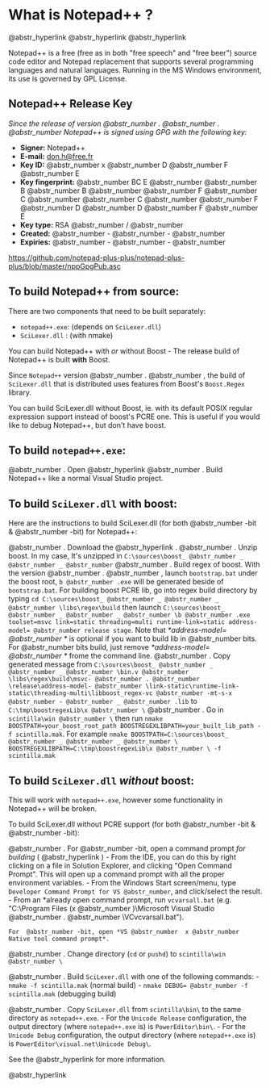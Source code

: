 # What is Notepad++ ?

@abstr_hyperlink @abstr_hyperlink @abstr_hyperlink 

Notepad++ is a free (free as in both "free speech" and "free beer") source code editor and Notepad replacement that supports several programming languages and natural languages. Running in the MS Windows environment, its use is governed by GPL License.

## Notepad++ Release Key

_Since the release of version @abstr_number . @abstr_number . @abstr_number Notepad++ is signed using GPG with the following key:_

  * **Signer:** Notepad++
  * **E-mail:** don.h@free.fr
  * **Key ID:** @abstr_number x @abstr_number D @abstr_number F @abstr_number E
  * **Key fingerprint:** @abstr_number BC E @abstr_number @abstr_number B @abstr_number B @abstr_number @abstr_number F @abstr_number C @abstr_number @abstr_number C @abstr_number @abstr_number F @abstr_number D @abstr_number D @abstr_number F @abstr_number E
  * **Key type:** RSA @abstr_number / @abstr_number 
  * **Created:** @abstr_number - @abstr_number - @abstr_number 
  * **Expiries:** @abstr_number - @abstr_number - @abstr_number 



https://github.com/notepad-plus-plus/notepad-plus-plus/blob/master/nppGpgPub.asc

## To build Notepad++ from source:

There are two components that need to be built separately:

  * `notepad++.exe`: (depends on `SciLexer.dll`)
  * `SciLexer.dll` : (with nmake)



You can build Notepad++ with _or_ without Boost - The release build of Notepad++ is built **with** Boost.

Since `Notepad++` version @abstr_number . @abstr_number , the build of `SciLexer.dll` that is distributed uses features from Boost's `Boost.Regex` library.

You can build SciLexer.dll without Boost, ie. with its default POSIX regular expression support instead of boost's PCRE one. This is useful if you would like to debug Notepad++, but don't have boost.

## To build `notepad++.exe`:

@abstr_number . Open @abstr_hyperlink @abstr_number . Build Notepad++ like a normal Visual Studio project.

## To build `SciLexer.dll` with boost:

Here are the instructions to build SciLexer.dll (for both @abstr_number -bit & @abstr_number -bit) for Notepad++:

@abstr_number . Download the @abstr_hyperlink . @abstr_number . Unzip boost. In my case, It's unzipped in `C:\sources\boost_ @abstr_number _ @abstr_number _ @abstr_number` @abstr_number . Build regex of boost. With the version @abstr_number . @abstr_number , launch `bootstrap.bat` under the boost root, `b @abstr_number .exe` will be generated beside of `bootstrap.bat`. For building boost PCRE lib, go into regex build directory by typing `cd C:\sources\boost_ @abstr_number _ @abstr_number _ @abstr_number \libs\regex\build` then launch `C:\sources\boost_ @abstr_number _ @abstr_number _ @abstr_number \b @abstr_number .exe toolset=msvc link=static threading=multi runtime-link=static address-model= @abstr_number release stage`. Note that _*address-model= @abstr_number *_ is optional if you want to build lib in @abstr_number bits. For @abstr_number bits build, just remove _*address-model= @abstr_number *_ frome the command line. @abstr_number . Copy generated message from `C:\sources\boost_ @abstr_number _ @abstr_number _ @abstr_number \bin.v @abstr_number \libs\regex\build\msvc- @abstr_number . @abstr_number \release\address-model- @abstr_number \link-static\runtime-link-static\threading-multi\libboost_regex-vc @abstr_number -mt-s-x @abstr_number - @abstr_number _ @abstr_number .lib` to `C:\tmp\boostregexLib\x @abstr_number \` @abstr_number . Go in `scintilla\win @abstr_number \` then run `nmake BOOSTPATH=your_boost_root_path BOOSTREGEXLIBPATH=your_built_lib_path -f scintilla.mak`. For example `nmake BOOSTPATH=C:\sources\boost_ @abstr_number _ @abstr_number _ @abstr_number \ BOOSTREGEXLIBPATH=C:\tmp\boostregexLib\x @abstr_number \ -f scintilla.mak`

## To build `SciLexer.dll` _without_ boost:

This will work with `notepad++.exe`, however some functionality in Notepad++ will be broken.

To build SciLexer.dll without PCRE support (for both @abstr_number -bit & @abstr_number -bit):

@abstr_number . For @abstr_number -bit, open a command prompt _for building_ ( @abstr_hyperlink ) \- From the IDE, you can do this by right clicking on a file in Solution Explorer, and clicking "Open Command Prompt". This will open up a command prompt with all the proper environment variables. \- From the Windows Start screen/menu, type `Developer Command Prompt for VS @abstr_number`, and click/select the result. \- From an *already open command prompt, run `vcvarsall.bat` (e.g. "C:\Program Files (x @abstr_number )\Microsoft Visual Studio @abstr_number . @abstr_number \VCvcvarsall.bat").
    
    
    For  @abstr_number -bit, open *VS @abstr_number  x @abstr_number  Native tool command prompt*.
    

@abstr_number . Change directory (`cd` or `pushd`) to `scintilla\win @abstr_number \`

@abstr_number . Build `SciLexer.dll` with one of the following commands: \- `nmake -f scintilla.mak` (normal build) \- `nmake DEBUG= @abstr_number -f scintilla.mak` (debugging build)

@abstr_number . Copy `SciLexer.dll` from `scintilla\bin\` to the same directory as `notepad++.exe`. \- For the `Unicode Release` configuration, the output directory (where `notepad++.exe` is) is `PowerEditor\bin\`. \- For the `Unicode Debug` configuration, the output directory (where `notepad++.exe` is) is `PowerEditor\visual.net\Unicode Debug\`.

See the @abstr_hyperlink for more information.

@abstr_hyperlink 
